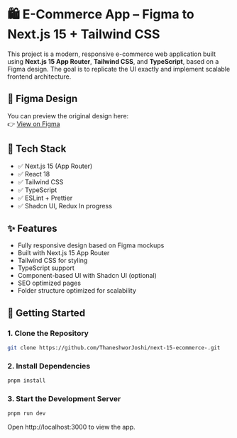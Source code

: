 # 🛍️ E-Commerce App – Figma to Next.js 15 + Tailwind CSS

This project is a modern, responsive e-commerce web application built using **Next.js 15 App Router**, **Tailwind CSS**, and **TypeScript**, based on a Figma design. The goal is to replicate the UI exactly and implement scalable frontend architecture.


## 🎨 Figma Design

You can preview the original design here:  
👉 [View on Figma](https://www.figma.com/design/ps37KIxvo1NKUGJcORcJ2e/E-comm-App-Kit--Community-?node-id=8-1868&t=ZGMPQaRqGV2UyXVa-0)


## 🧩 Tech Stack

- ✅ Next.js 15 (App Router)
- ✅ React 18
- ✅ Tailwind CSS
- ✅ TypeScript
- ✅ ESLint + Prettier
- ✅ Shadcn UI, Redux In progress

## ✨ Features

- Fully responsive design based on Figma mockups
- Built with Next.js 15 App Router
- Tailwind CSS for styling
- TypeScript support
- Component-based UI with Shadcn UI (optional)
- SEO optimized pages
- Folder structure optimized for scalability



## 🚀 Getting Started

### 1. Clone the Repository

```bash
git clone https://github.com/ThaneshworJoshi/next-15-ecommerce-.git
```


### 2. Install Dependencies
```bash
pnpm install
```

### 3. Start the Development Server

```bash
pnpm run dev
```

Open http://localhost:3000 to view the app.
